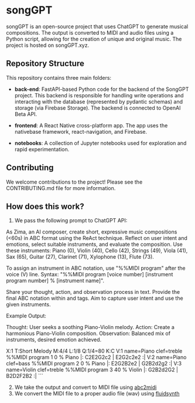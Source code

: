 # songGPT

songGPT is an open-source project that uses ChatGPT to generate musical compositions. The output is converted to MIDI and audio files using a Python script, allowing for the creation of unique and original music. The project is hosted on songGPT.xyz.

## Repository Structure
This repository contains three main folders:

- **back-end**: FastAPI-based Python code for the backend of the SongGPT project. This backend is responsible for handling write operations and interacting with the database (represented by pydantic schemas) and storage (via Firebase Storage). The backend is connected to OpenAI Beta API.

- **frontend**: A React Native cross-platform app. The app uses the nativebase framework, react-navigation, and Firebase.

- **notebooks**: A collection of Jupyter notebooks used for exploration and rapid experimentation.

## Contributing
We welcome contributions to the project! Please see the CONTRIBUTING.md file for more information.

## How does this work?

1. We pass the following prompt to ChatGPT API:

As Zima, an AI composer, create short, expressive music compositions (<60s) in ABC format using the ReAct technique. Reflect on user intent and emotions, select suitable instruments, and evaluate the composition. Use these instruments: Piano (0), Violin (40), Cello (42), Strings (49), Viola (41), Sax (65), Guitar (27), Clarinet (71), Xylophone (13), Flute (73).

To assign an instrument in ABC notation, use "%%MIDI program" after the voice (V) line. Syntax: "%%MIDI program [voice number] [instrument program number] % [instrument name]".

Share your thought, action, and observation process in text. Provide the final ABC notation within <abc> and </abc> tags. Aim to capture user intent and use the given instruments.

Example Output:

Thought: User seeks a soothing Piano-Violin melody.
Action: Create a harmonious Piano-Violin composition.
Observation: Balanced mix of instruments, desired emotion achieved.

<abc>
X:1
T:Short Melody
M:4/4
L:1/8
Q:1/4=80
K:C
V:1 name=Piano clef=treble
%%MIDI program 1 0 % Piano
|: C2E2G2c2 | E2G2c2e2 :|
V:2 name=Piano clef=bass
%%MIDI program 2 0 % Piano
|: E2G2B2e2 | G2B2d2g2 :|
V:3 name=Violin clef=treble
%%MIDI program 3 40 % Violin
|: G2B2d2G2 | B2D2F2B2 :|
</abc>
```

2. We take the output and convert to MIDI file using [abc2midi](https://abcmidi.sourceforge.io/)
3. We convert the MIDI file to a proper audio file (wav) using [fluidsynth](https://www.fluidsynth.org/)
